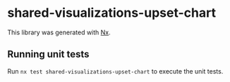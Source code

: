 # shared-visualizations-upset-chart

This library was generated with [Nx](https://nx.dev).

## Running unit tests

Run `nx test shared-visualizations-upset-chart` to execute the unit tests.
